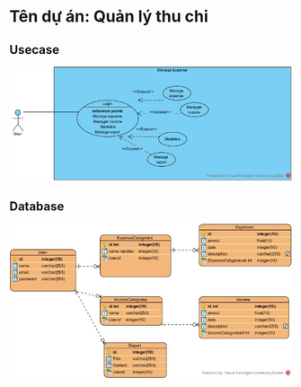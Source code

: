 # Tên dự án: Quản lý thu chi

## Usecase

![CHEESE!](usecase1.jpg)

## Database
![CHEESE!](EntityRelationshipDiagram1.jpg)
